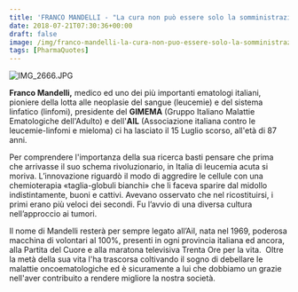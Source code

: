 ```yaml
---
title: 'FRANCO MANDELLI - "La cura non può essere solo la somministrazione dei farmaci, ma bisogna pensare che dietro ad una malattia c''è sempre un essere umano"'
date: 2018-07-21T07:30:36+00:00
draft: false
image: /img/franco-mandelli-la-cura-non-puo-essere-solo-la-somministrazione-dei-farmaci-ma-bisogna-pensare-che-dietro-ad-una-malattia-ce-sempre-un-essere-umano.md/img_2666.jpg
tags: [PharmaQuotes]
---
```


![IMG_2666.JPG](/img/franco-mandelli-la-cura-non-puo-essere-solo-la-somministrazione-dei-farmaci-ma-bisogna-pensare-che-dietro-ad-una-malattia-ce-sempre-un-essere-umano.md/img_2666.jpg)

**Franco Mandelli,** medico ed uno dei più importanti ematologi italiani, pioniere della lotta alle neoplasie del sangue (leucemie) e del sistema linfatico (linfomi), presidente del **GIMEMA** (Gruppo Italiano Malattie Ematologiche dell'Adulto) e dell'**AIL** (Associazione italiana contro le leucemie-linfomi e mieloma) ci ha lasciato il 15 Luglio scorso, all'età di 87 anni.

Per comprendere l'importanza della sua ricerca basti pensare che prima che arrivasse il suo schema rivoluzionario, in Italia di leucemia acuta si moriva. L’innovazione riguardò il modo di aggredire le cellule con una chemioterapia «taglia-globuli bianchi» che li faceva sparire dal midollo indistintamente, buoni e cattivi. Avevano osservato che nel ricostituirsi, i primi erano più veloci dei secondi. Fu l’avvio di una diversa cultura nell’approccio ai tumori.

Il nome di Mandelli resterà per sempre legato all’Ail, nata nel 1969, poderosa macchina di volontari al 100%, presenti in ogni provincia italiana ed ancora, alla Partita del Cuore e alla maratona televisiva Trenta Ore per la vita.  Oltre la metà della sua vita l'ha trascorsa coltivando il sogno di debellare le malattie oncoematologiche ed è sicuramente a lui che dobbiamo un grazie nell'aver contribuito a rendere migliore la nostra società.
